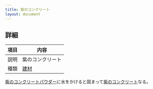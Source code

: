 ```yaml
---
title: 紫のコンクリート
layout: document
---
```

## 詳細

|項目|内容|
|---|---|
|説明|紫のコンクリート|
|種類|[建材](建材)|

[紫のコンクリートパウダー](紫のコンクリートパウダー)に水をかけると固まって[紫のコンクリート](紫のコンクリート)なる。
